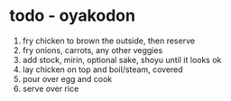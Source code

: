 # todo - oyakodon

1. fry chicken to brown the outside, then reserve
2. fry onions, carrots, any other veggies
3. add stock, mirin, optional sake, shoyu until it looks ok
4. lay chicken on top and boil/steam, covered
5. pour over egg and cook
6. serve over rice